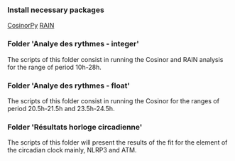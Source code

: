 ### Install necessary packages

[CosinorPy](https://github.com/mmoskon/CosinorPy)
[RAIN](https://www.bioconductor.org/packages/release/bioc/html/rain.html)

### Folder 'Analye des rythmes - integer'

The scripts of this folder consist in running the Cosinor and RAIN analysis for the range of period 10h-28h. 

### Folder 'Analye des rythmes - float'

The scripts of this folder consist in running the Cosinor for the ranges of period 20.5h-21.5h and 23.5h-24.5h. 

### Folder 'Résultats horloge circadienne'

The scripts of this folder will present the results of the fit for the element of the circadian clock mainly, NLRP3 and ATM.
